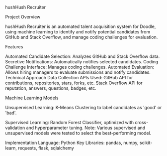 hushHush Recruiter

Project Overview

hushHush Recruiter is an automated talent acquisition system for Doodle, using machine learning to identify and notify potential candidates from GitHub and Stack Overflow, and manage coding challenges for evaluation.

Features

Automated Candidate Selection: Analyzes GitHub and Stack Overflow data.
Secretive Notifications: Automatically notifies selected candidates.
Coding Challenge Interface: Manages coding challenges.
Automated Evaluation: Allows hiring managers to evaluate submissions and notify candidates.
Technical Approach
Data Collection
APIs Used:
GitHub API for contributions, repositories, stars, forks, etc.
Stack Overflow API for reputation, answers, questions, badges, etc.

Machine Learning Models

Unsupervised Learning:
K-Means Clustering to label candidates as 'good' or 'bad'.

Supervised Learning:
Random Forest Classifier, optimized with cross-validation and hyperparameter tuning.
Note: Various supervised and unsupervised models were tested to select the best-performing model.

Implementation
Language: Python
Key Libraries: pandas, numpy, scikit-learn, requests, flask, sqlalchemy
